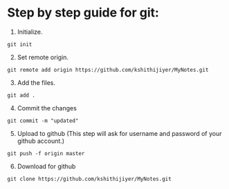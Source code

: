 # Step by step guide for git:
1. Initialize.
```
git init
```
2. Set remote origin. 
```
git remote add origin https://github.com/kshithijiyer/MyNotes.git
```
3. Add the files.
```
git add .
```
4. Commit the changes
```
git commit -m "updated"
```
5. Upload to github 
(This step will ask for username and password of your github account.)
```
git push -f origin master
```
6. Download for github
```
git clone https://github.com/kshithijiyer/MyNotes.git
```
